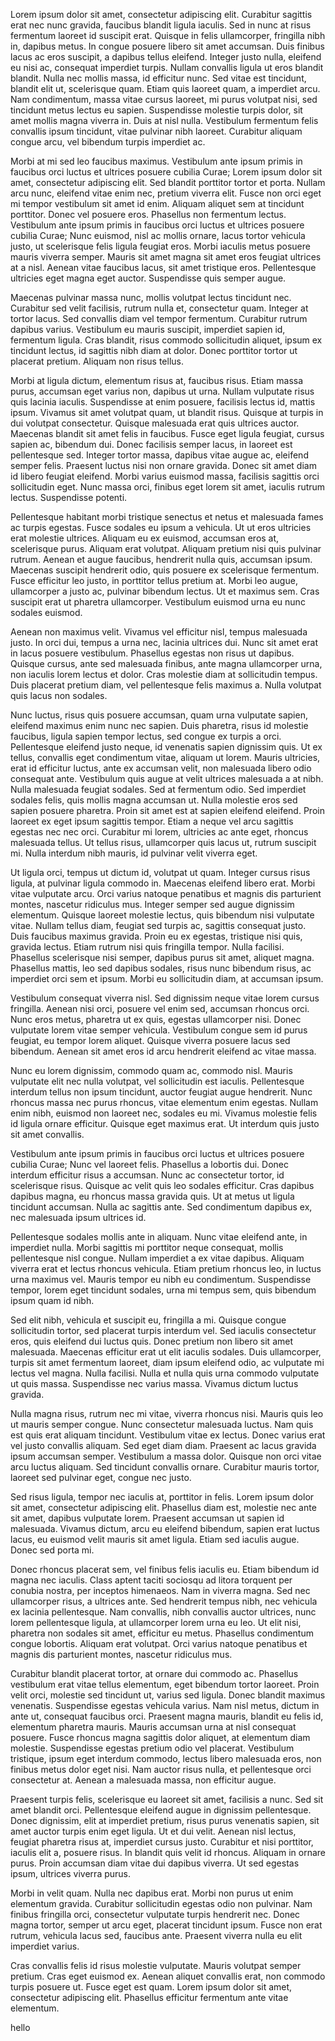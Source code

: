 

Lorem ipsum dolor sit amet, consectetur adipiscing elit. Curabitur sagittis erat nec nunc gravida, faucibus blandit ligula iaculis. Sed in nunc at risus fermentum laoreet id suscipit erat. Quisque in felis ullamcorper, fringilla nibh in, dapibus metus. In congue posuere libero sit amet accumsan. Duis finibus lacus ac eros suscipit, a dapibus tellus eleifend. Integer justo nulla, eleifend eu nisi ac, consequat imperdiet turpis. Nullam convallis ligula ut eros blandit blandit. Nulla nec mollis massa, id efficitur nunc. Sed vitae est tincidunt, blandit elit ut, scelerisque quam. Etiam quis laoreet quam, a imperdiet arcu. Nam condimentum, massa vitae cursus laoreet, mi purus volutpat nisi, sed tincidunt metus lectus eu sapien. Suspendisse molestie turpis dolor, sit amet mollis magna viverra in. Duis at nisl nulla. Vestibulum fermentum felis convallis ipsum tincidunt, vitae pulvinar nibh laoreet. Curabitur aliquam congue arcu, vel bibendum turpis imperdiet ac.

Morbi at mi sed leo faucibus maximus. Vestibulum ante ipsum primis in faucibus orci luctus et ultrices posuere cubilia Curae; Lorem ipsum dolor sit amet, consectetur adipiscing elit. Sed blandit porttitor tortor et porta. Nullam arcu nunc, eleifend vitae enim nec, pretium viverra elit. Fusce non orci eget mi tempor vestibulum sit amet id enim. Aliquam aliquet sem at tincidunt porttitor. Donec vel posuere eros. Phasellus non fermentum lectus. Vestibulum ante ipsum primis in faucibus orci luctus et ultrices posuere cubilia Curae; Nunc euismod, nisl ac mollis ornare, lacus tortor vehicula justo, ut scelerisque felis ligula feugiat eros. Morbi iaculis metus posuere mauris viverra semper. Mauris sit amet magna sit amet eros feugiat ultrices at a nisl. Aenean vitae faucibus lacus, sit amet tristique eros. Pellentesque ultricies eget magna eget auctor. Suspendisse quis semper augue.

Maecenas pulvinar massa nunc, mollis volutpat lectus tincidunt nec. Curabitur sed velit facilisis, rutrum nulla et, consectetur quam. Integer at tortor lacus. Sed convallis diam vel tempor fermentum. Curabitur rutrum dapibus varius. Vestibulum eu mauris suscipit, imperdiet sapien id, fermentum ligula. Cras blandit, risus commodo sollicitudin aliquet, ipsum ex tincidunt lectus, id sagittis nibh diam at dolor. Donec porttitor tortor ut placerat pretium. Aliquam non risus tellus.

Morbi at ligula dictum, elementum risus at, faucibus risus. Etiam massa purus, accumsan eget varius non, dapibus ut urna. Nullam vulputate risus quis lacinia iaculis. Suspendisse at enim posuere, facilisis lectus id, mattis ipsum. Vivamus sit amet volutpat quam, ut blandit risus. Quisque at turpis in dui volutpat consectetur. Quisque malesuada erat quis ultrices auctor. Maecenas blandit sit amet felis in faucibus. Fusce eget ligula feugiat, cursus sapien ac, bibendum dui. Donec facilisis semper lacus, in laoreet est pellentesque sed. Integer tortor massa, dapibus vitae augue ac, eleifend semper felis. Praesent luctus nisi non ornare gravida. Donec sit amet diam id libero feugiat eleifend. Morbi varius euismod massa, facilisis sagittis orci sollicitudin eget. Nunc massa orci, finibus eget lorem sit amet, iaculis rutrum lectus. Suspendisse potenti.

Pellentesque habitant morbi tristique senectus et netus et malesuada fames ac turpis egestas. Fusce sodales eu ipsum a vehicula. Ut ut eros ultricies erat molestie ultrices. Aliquam eu ex euismod, accumsan eros at, scelerisque purus. Aliquam erat volutpat. Aliquam pretium nisi quis pulvinar rutrum. Aenean et augue faucibus, hendrerit nulla quis, accumsan ipsum. Maecenas suscipit hendrerit odio, quis posuere ex scelerisque fermentum. Fusce efficitur leo justo, in porttitor tellus pretium at. Morbi leo augue, ullamcorper a justo ac, pulvinar bibendum lectus. Ut et maximus sem. Cras suscipit erat ut pharetra ullamcorper. Vestibulum euismod urna eu nunc sodales euismod.

Aenean non maximus velit. Vivamus vel efficitur nisl, tempus malesuada justo. In orci dui, tempus a urna nec, lacinia ultrices dui. Nunc sit amet erat in lacus posuere vestibulum. Phasellus egestas non risus ut dapibus. Quisque cursus, ante sed malesuada finibus, ante magna ullamcorper urna, non iaculis lorem lectus et dolor. Cras molestie diam at sollicitudin tempus. Duis placerat pretium diam, vel pellentesque felis maximus a. Nulla volutpat quis lacus non sodales.

Nunc luctus, risus quis posuere accumsan, quam urna vulputate sapien, eleifend maximus enim nunc nec sapien. Duis pharetra, risus id molestie faucibus, ligula sapien tempor lectus, sed congue ex turpis a orci. Pellentesque eleifend justo neque, id venenatis sapien dignissim quis. Ut ex tellus, convallis eget condimentum vitae, aliquam ut lorem. Mauris ultricies, erat id efficitur luctus, ante ex accumsan velit, non malesuada libero odio consequat ante. Vestibulum quis augue at velit ultrices malesuada a at nibh. Nulla malesuada feugiat sodales. Sed at fermentum odio. Sed imperdiet sodales felis, quis mollis magna accumsan ut. Nulla molestie eros sed sapien posuere pharetra. Proin sit amet est at sapien eleifend eleifend. Proin laoreet ex eget ipsum sagittis tempor. Etiam a neque vel arcu sagittis egestas nec nec orci. Curabitur mi lorem, ultricies ac ante eget, rhoncus malesuada tellus. Ut tellus risus, ullamcorper quis lacus ut, rutrum suscipit mi. Nulla interdum nibh mauris, id pulvinar velit viverra eget.

Ut ligula orci, tempus ut dictum id, volutpat ut quam. Integer cursus risus ligula, at pulvinar ligula commodo in. Maecenas eleifend libero erat. Morbi vitae vulputate arcu. Orci varius natoque penatibus et magnis dis parturient montes, nascetur ridiculus mus. Integer semper sed augue dignissim elementum. Quisque laoreet molestie lectus, quis bibendum nisi vulputate vitae. Nullam tellus diam, feugiat sed turpis ac, sagittis consequat justo. Duis faucibus maximus gravida. Proin eu ex egestas, tristique nisi quis, gravida lectus. Etiam rutrum nisi quis fringilla tempor. Nulla facilisi. Phasellus scelerisque nisi semper, dapibus purus sit amet, aliquet magna. Phasellus mattis, leo sed dapibus sodales, risus nunc bibendum risus, ac imperdiet orci sem et ipsum. Morbi eu sollicitudin diam, at accumsan ipsum.

Vestibulum consequat viverra nisl. Sed dignissim neque vitae lorem cursus fringilla. Aenean nisi orci, posuere vel enim sed, accumsan rhoncus orci. Nunc eros metus, pharetra ut ex quis, egestas ullamcorper nisi. Donec vulputate lorem vitae semper vehicula. Vestibulum congue sem id purus feugiat, eu tempor lorem aliquet. Quisque viverra posuere lacus sed bibendum. Aenean sit amet eros id arcu hendrerit eleifend ac vitae massa.

Nunc eu lorem dignissim, commodo quam ac, commodo nisl. Mauris vulputate elit nec nulla volutpat, vel sollicitudin est iaculis. Pellentesque interdum tellus non ipsum tincidunt, auctor feugiat augue hendrerit. Nunc rhoncus massa nec purus rhoncus, vitae elementum enim egestas. Nullam enim nibh, euismod non laoreet nec, sodales eu mi. Vivamus molestie felis id ligula ornare efficitur. Quisque eget maximus erat. Ut interdum quis justo sit amet convallis.

Vestibulum ante ipsum primis in faucibus orci luctus et ultrices posuere cubilia Curae; Nunc vel laoreet felis. Phasellus a lobortis dui. Donec interdum efficitur risus a accumsan. Nunc ac consectetur tortor, id scelerisque risus. Quisque ac velit quis leo sodales efficitur. Cras dapibus dapibus magna, eu rhoncus massa gravida quis. Ut at metus ut ligula tincidunt accumsan. Nulla ac sagittis ante. Sed condimentum dapibus ex, nec malesuada ipsum ultrices id.

Pellentesque sodales mollis ante in aliquam. Nunc vitae eleifend ante, in imperdiet nulla. Morbi sagittis mi porttitor neque consequat, mollis pellentesque nisl congue. Nullam imperdiet a ex vitae dapibus. Aliquam viverra erat et lectus rhoncus vehicula. Etiam pretium rhoncus leo, in luctus urna maximus vel. Mauris tempor eu nibh eu condimentum. Suspendisse tempor, lorem eget tincidunt sodales, urna mi tempus sem, quis bibendum ipsum quam id nibh.

Sed elit nibh, vehicula et suscipit eu, fringilla a mi. Quisque congue sollicitudin tortor, sed placerat turpis interdum vel. Sed iaculis consectetur eros, quis eleifend dui luctus quis. Donec pretium non libero sit amet malesuada. Maecenas efficitur erat ut elit iaculis sodales. Duis ullamcorper, turpis sit amet fermentum laoreet, diam ipsum eleifend odio, ac vulputate mi lectus vel magna. Nulla facilisi. Nulla et nulla quis urna commodo vulputate ut quis massa. Suspendisse nec varius massa. Vivamus dictum luctus gravida.

Nulla magna risus, rutrum nec mi vitae, viverra rhoncus nisi. Mauris quis leo ut mauris semper congue. Nunc consectetur malesuada luctus. Nam quis est quis erat aliquam tincidunt. Vestibulum vitae ex lectus. Donec varius erat vel justo convallis aliquam. Sed eget diam diam. Praesent ac lacus gravida ipsum accumsan semper. Vestibulum a massa dolor. Quisque non orci vitae arcu luctus aliquam. Sed tincidunt convallis ornare. Curabitur mauris tortor, laoreet sed pulvinar eget, congue nec justo.

Sed risus ligula, tempor nec iaculis at, porttitor in felis. Lorem ipsum dolor sit amet, consectetur adipiscing elit. Phasellus diam est, molestie nec ante sit amet, dapibus vulputate lorem. Praesent accumsan ut sapien id malesuada. Vivamus dictum, arcu eu eleifend bibendum, sapien erat luctus lacus, eu euismod velit mauris sit amet ligula. Etiam sed iaculis augue. Donec sed porta mi.

Donec rhoncus placerat sem, vel finibus felis iaculis eu. Etiam bibendum id magna nec iaculis. Class aptent taciti sociosqu ad litora torquent per conubia nostra, per inceptos himenaeos. Nam in viverra magna. Sed nec ullamcorper risus, a ultrices ante. Sed hendrerit tempus nibh, nec vehicula ex lacinia pellentesque. Nam convallis, nibh convallis auctor ultrices, nunc lorem pellentesque ligula, at ullamcorper lorem urna eu leo. Ut elit nisi, pharetra non sodales sit amet, efficitur eu metus. Phasellus condimentum congue lobortis. Aliquam erat volutpat. Orci varius natoque penatibus et magnis dis parturient montes, nascetur ridiculus mus.

Curabitur blandit placerat tortor, at ornare dui commodo ac. Phasellus vestibulum erat vitae tellus elementum, eget bibendum tortor laoreet. Proin velit orci, molestie sed tincidunt ut, varius sed ligula. Donec blandit maximus venenatis. Suspendisse egestas vehicula varius. Nam nisl metus, dictum in ante ut, consequat faucibus orci. Praesent magna mauris, blandit eu felis id, elementum pharetra mauris. Mauris accumsan urna at nisl consequat posuere. Fusce rhoncus magna sagittis dolor aliquet, at elementum diam molestie. Suspendisse egestas pretium odio vel placerat. Vestibulum tristique, ipsum eget interdum commodo, lectus libero malesuada eros, non finibus metus dolor eget nisi. Nam auctor risus nulla, et pellentesque orci consectetur at. Aenean a malesuada massa, non efficitur augue.

Praesent turpis felis, scelerisque eu laoreet sit amet, facilisis a nunc. Sed sit amet blandit orci. Pellentesque eleifend augue in dignissim pellentesque. Donec dignissim, elit at imperdiet pretium, risus purus venenatis sapien, sit amet auctor turpis enim eget ligula. Ut et dui velit. Aenean nisl lectus, feugiat pharetra risus at, imperdiet cursus justo. Curabitur et nisi porttitor, iaculis elit a, posuere risus. In blandit quis velit id rhoncus. Aliquam in ornare purus. Proin accumsan diam vitae dui dapibus viverra. Ut sed egestas ipsum, ultrices viverra purus.

Morbi in velit quam. Nulla nec dapibus erat. Morbi non purus ut enim elementum gravida. Curabitur sollicitudin egestas odio non pulvinar. Nam finibus fringilla orci, consectetur vulputate turpis hendrerit nec. Donec magna tortor, semper ut arcu eget, placerat tincidunt ipsum. Fusce non erat rutrum, vehicula lacus sed, faucibus ante. Praesent viverra nulla eu elit imperdiet varius.

Cras convallis felis id risus molestie vulputate. Mauris volutpat semper pretium. Cras eget euismod ex. Aenean aliquet convallis erat, non commodo turpis posuere ut. Fusce eget est quam. Lorem ipsum dolor sit amet, consectetur adipiscing elit. Phasellus efficitur fermentum ante vitae elementum. 


hello
